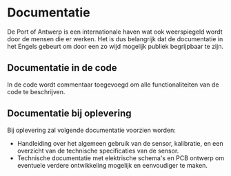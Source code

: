 # Documentatie

De Port of Antwerp is een internationale haven wat ook weerspiegeld wordt door de mensen die er werken.
Het is dus belangrijk dat de documentatie in het Engels gebeurt om door een zo wijd mogelijk publiek begrijpbaar te zijn.

## Documentatie in de code

In de code wordt commentaar toegevoegd om alle functionaliteiten van de code te beschrijven.

## Documentatie bij oplevering

Bij oplevering zal volgende documentatie voorzien worden:
- Handleiding over het algemeen gebruik van de sensor, kalibratie, en een overzicht van de technische specificaties van de sensor.
- Technische documentatie met elektrische schema's en PCB ontwerp om eventuele verdere ontwikkeling mogelijk en eenvoudiger te maken.
